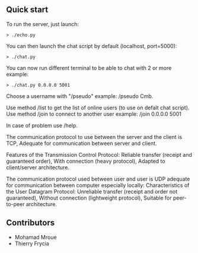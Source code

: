 ## Quick start

To run the server, just launch:

    > ./echo.py

You can then launch the chat script by default (localhost, port=5000):

    > ./chat.py

You can now run different terminal to be able to chat with 2 or more example:

    > ./chat.py 0.0.0.0 5001

Choose a username with "/pseudo" example:
/pseudo Cmb.

Use method /list to get the list of online users (to use on defalt chat script).
Use method /join to connect to another user example:
/join 0.0.0.0 5001

In case of problem use /help.

The communication protocol to use between the server and the client is TCP,
Adequate for communication between server and client.

Features of the Transmission Control Protocol:
Reliable transfer (receipt and guaranteed order),
With connection (heavy protocol),
Adapted to client/server architecture.

The communication protocol used between user and user is UDP adequate for communication between computer especially locally:
Characteristics of the User Datagram Protocol:
Unreliable transfer (receipt and order not guaranteed),
Without connection (lightweight protocol),
Suitable for peer-to-peer architecture.

## Contributors

- Mohamad Mroue
- Thierry Frycia
